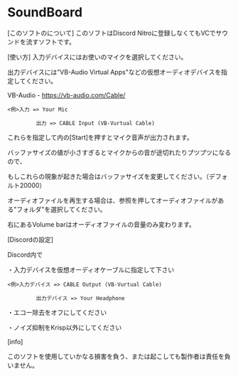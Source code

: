# SoundBoard

[このソフトのについて]
このソフトはDiscord Nitroに登録しなくてもVCでサウンドを流すソフトです。

[使い方]
入力デバイスにはお使いのマイクを選択してください。

出力デバイスには"VB-Audio Virtual Apps"などの仮想オーディオデバイスを指定してください。

  VB-Audio - https://vb-audio.com/Cable/
  
    <例>入力 => Your Mic
    
             出力 => CABLE Input (VB-Vurtual Cable)
             
これらを指定して<Mic Contraol>内の[Start]を押すとマイク音声が出力されます。

バッファサイズの値が小さすぎるとマイクからの音が途切れたりプツプツになるので、

もしこれらの現象が起きた場合はバッファサイズを変更してください。（デフォルト20000）


オーディオファイルを再生する場合は、参照を押してオーディオファイルがある"フォルダ"を選択してください。

右にあるVolume barはオーディオファイルの音量のみ変わります。


[Discordの設定]

Discord内で

・入力デバイスを仮想オーディオケーブルに指定して下さい

    <例>入力デバイス => CABLE Output (VB-Vurtual Cable)
    
             出力デバイス => Your Headphone
             
・エコー除去をオフにしてください

・ノイズ抑制をKrisp以外にしてください


[info]

このソフトを使用していかなる損害を負う、または起こしても製作者は責任を負いません。

